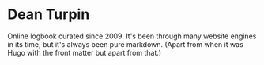 # Dean Turpin

Online logbook curated since 2009. It's been through many website engines in its time; but it's always been pure markdown. (Apart from when it was Hugo with the front matter but apart from that.)

